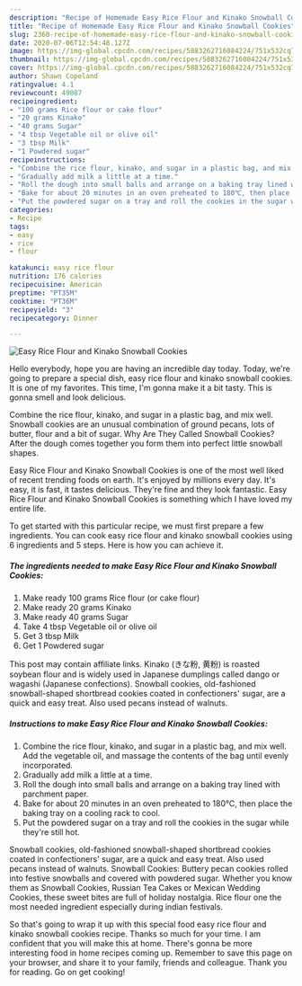 ```yaml
---
description: "Recipe of Homemade Easy Rice Flour and Kinako Snowball Cookies"
title: "Recipe of Homemade Easy Rice Flour and Kinako Snowball Cookies"
slug: 2360-recipe-of-homemade-easy-rice-flour-and-kinako-snowball-cookies
date: 2020-07-06T12:54:48.127Z
image: https://img-global.cpcdn.com/recipes/5883262716084224/751x532cq70/easy-rice-flour-and-kinako-snowball-cookies-recipe-main-photo.jpg
thumbnail: https://img-global.cpcdn.com/recipes/5883262716084224/751x532cq70/easy-rice-flour-and-kinako-snowball-cookies-recipe-main-photo.jpg
cover: https://img-global.cpcdn.com/recipes/5883262716084224/751x532cq70/easy-rice-flour-and-kinako-snowball-cookies-recipe-main-photo.jpg
author: Shawn Copeland
ratingvalue: 4.1
reviewcount: 49087
recipeingredient:
- "100 grams Rice flour or cake flour"
- "20 grams Kinako"
- "40 grams Sugar"
- "4 tbsp Vegetable oil or olive oil"
- "3 tbsp Milk"
- "1 Powdered sugar"
recipeinstructions:
- "Combine the rice flour, kinako, and sugar in a plastic bag, and mix well. Add the vegetable oil, and massage the contents of the bag until evenly incorporated."
- "Gradually add milk a little at a time."
- "Roll the dough into small balls and arrange on a baking tray lined with parchment paper."
- "Bake for about 20 minutes in an oven preheated to 180℃, then place the baking tray on a cooling rack to cool."
- "Put the powdered sugar on a tray and roll the cookies in the sugar while they&#39;re still hot."
categories:
- Recipe
tags:
- easy
- rice
- flour

katakunci: easy rice flour 
nutrition: 176 calories
recipecuisine: American
preptime: "PT35M"
cooktime: "PT36M"
recipeyield: "3"
recipecategory: Dinner

---
```



![Easy Rice Flour and Kinako Snowball Cookies](https://img-global.cpcdn.com/recipes/5883262716084224/751x532cq70/easy-rice-flour-and-kinako-snowball-cookies-recipe-main-photo.jpg)

Hello everybody, hope you are having an incredible day today. Today, we're going to prepare a special dish, easy rice flour and kinako snowball cookies. It is one of my favorites. This time, I'm gonna make it a bit tasty. This is gonna smell and look delicious.

Combine the rice flour, kinako, and sugar in a plastic bag, and mix well. Snowball cookies are an unusual combination of ground pecans, lots of butter, flour and a bit of sugar. Why Are They Called Snowball Cookies? After the dough comes together you form them into perfect little snowball shapes.

Easy Rice Flour and Kinako Snowball Cookies is one of the most well liked of recent trending foods on earth. It's enjoyed by millions every day. It's easy, it is fast, it tastes delicious. They're fine and they look fantastic. Easy Rice Flour and Kinako Snowball Cookies is something which I have loved my entire life.


To get started with this particular recipe, we must first prepare a few ingredients. You can cook easy rice flour and kinako snowball cookies using 6 ingredients and 5 steps. Here is how you can achieve it.

<!--inarticleads1-->

##### The ingredients needed to make Easy Rice Flour and Kinako Snowball Cookies:

1. Make ready 100 grams Rice flour (or cake flour)
1. Make ready 20 grams Kinako
1. Make ready 40 grams Sugar
1. Take 4 tbsp Vegetable oil or olive oil
1. Get 3 tbsp Milk
1. Get 1 Powdered sugar


This post may contain affiliate links. Kinako (きな粉, 黄粉) is roasted soybean flour and is widely used in Japanese dumplings called dango or wagashi (Japanese confections). Snowball cookies, old-fashioned snowball-shaped shortbread cookies coated in confectioners&#39; sugar, are a quick and easy treat. Also used pecans instead of walnuts. 

<!--inarticleads2-->

##### Instructions to make Easy Rice Flour and Kinako Snowball Cookies:

1. Combine the rice flour, kinako, and sugar in a plastic bag, and mix well. Add the vegetable oil, and massage the contents of the bag until evenly incorporated.
1. Gradually add milk a little at a time.
1. Roll the dough into small balls and arrange on a baking tray lined with parchment paper.
1. Bake for about 20 minutes in an oven preheated to 180℃, then place the baking tray on a cooling rack to cool.
1. Put the powdered sugar on a tray and roll the cookies in the sugar while they&#39;re still hot.


Snowball cookies, old-fashioned snowball-shaped shortbread cookies coated in confectioners&#39; sugar, are a quick and easy treat. Also used pecans instead of walnuts. Snowball Cookies: Buttery pecan cookies rolled into festive snowballs and covered with powdered sugar. Whether you know them as Snowball Cookies, Russian Tea Cakes or Mexican Wedding Cookies, these sweet bites are full of holiday nostalgia. Rice flour one the most needed ingredient especially during indian festivals. 

So that's going to wrap it up with this special food easy rice flour and kinako snowball cookies recipe. Thanks so much for your time. I am confident that you will make this at home. There's gonna be more interesting food in home recipes coming up. Remember to save this page on your browser, and share it to your family, friends and colleague. Thank you for reading. Go on get cooking!
